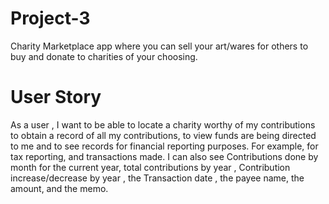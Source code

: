 # Project-3
Charity Marketplace app where you can sell your art/wares for others to buy and donate to charities of your choosing.

# User Story

As a user , I want to be able to locate a charity worthy of my contributions to obtain a record of all my contributions,  to view funds are being directed to me and to see records for financial reporting 
purposes. For example, for tax reporting, and transactions made. I can also see Contributions done by month for the current year, total contributions by year
, Contribution increase/decrease by year , the  Transaction date , the payee name, the amount, and the memo.